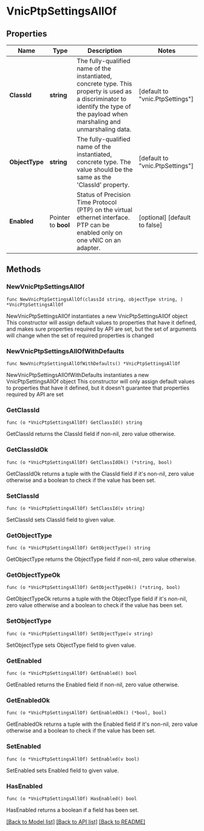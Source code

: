 # VnicPtpSettingsAllOf

## Properties

Name | Type | Description | Notes
------------ | ------------- | ------------- | -------------
**ClassId** | **string** | The fully-qualified name of the instantiated, concrete type. This property is used as a discriminator to identify the type of the payload when marshaling and unmarshaling data. | [default to "vnic.PtpSettings"]
**ObjectType** | **string** | The fully-qualified name of the instantiated, concrete type. The value should be the same as the &#39;ClassId&#39; property. | [default to "vnic.PtpSettings"]
**Enabled** | Pointer to **bool** | Status of Precision Time Protocol (PTP) on the virtual ethernet interface. PTP can be enabled only on one vNIC on an adapter. | [optional] [default to false]

## Methods

### NewVnicPtpSettingsAllOf

`func NewVnicPtpSettingsAllOf(classId string, objectType string, ) *VnicPtpSettingsAllOf`

NewVnicPtpSettingsAllOf instantiates a new VnicPtpSettingsAllOf object
This constructor will assign default values to properties that have it defined,
and makes sure properties required by API are set, but the set of arguments
will change when the set of required properties is changed

### NewVnicPtpSettingsAllOfWithDefaults

`func NewVnicPtpSettingsAllOfWithDefaults() *VnicPtpSettingsAllOf`

NewVnicPtpSettingsAllOfWithDefaults instantiates a new VnicPtpSettingsAllOf object
This constructor will only assign default values to properties that have it defined,
but it doesn't guarantee that properties required by API are set

### GetClassId

`func (o *VnicPtpSettingsAllOf) GetClassId() string`

GetClassId returns the ClassId field if non-nil, zero value otherwise.

### GetClassIdOk

`func (o *VnicPtpSettingsAllOf) GetClassIdOk() (*string, bool)`

GetClassIdOk returns a tuple with the ClassId field if it's non-nil, zero value otherwise
and a boolean to check if the value has been set.

### SetClassId

`func (o *VnicPtpSettingsAllOf) SetClassId(v string)`

SetClassId sets ClassId field to given value.


### GetObjectType

`func (o *VnicPtpSettingsAllOf) GetObjectType() string`

GetObjectType returns the ObjectType field if non-nil, zero value otherwise.

### GetObjectTypeOk

`func (o *VnicPtpSettingsAllOf) GetObjectTypeOk() (*string, bool)`

GetObjectTypeOk returns a tuple with the ObjectType field if it's non-nil, zero value otherwise
and a boolean to check if the value has been set.

### SetObjectType

`func (o *VnicPtpSettingsAllOf) SetObjectType(v string)`

SetObjectType sets ObjectType field to given value.


### GetEnabled

`func (o *VnicPtpSettingsAllOf) GetEnabled() bool`

GetEnabled returns the Enabled field if non-nil, zero value otherwise.

### GetEnabledOk

`func (o *VnicPtpSettingsAllOf) GetEnabledOk() (*bool, bool)`

GetEnabledOk returns a tuple with the Enabled field if it's non-nil, zero value otherwise
and a boolean to check if the value has been set.

### SetEnabled

`func (o *VnicPtpSettingsAllOf) SetEnabled(v bool)`

SetEnabled sets Enabled field to given value.

### HasEnabled

`func (o *VnicPtpSettingsAllOf) HasEnabled() bool`

HasEnabled returns a boolean if a field has been set.


[[Back to Model list]](../README.md#documentation-for-models) [[Back to API list]](../README.md#documentation-for-api-endpoints) [[Back to README]](../README.md)


